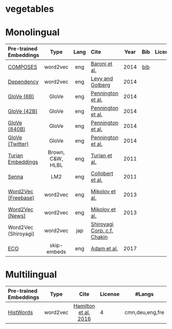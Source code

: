 # vegetables

Monolingual
=====

| Pre-trained Embeddings | Type | Lang | Cite | Year | Bib | License | Kaggle Dataset |
|:-|:-:|:-:|:-|:-:|:-:|:-:|:-|
| [COMPOSES](http://clic.cimec.unitn.it/composes/semantic-vectors.html)        | word2vec | eng | [Baroni et al.](http://www.aclweb.org/anthology/P14-1023) | 2014 | [bib]() | | [composes-embeddings](https://www.kaggle.com/alvations/vege-composes-embeddings) |
| [Dependency]((https://levyomer.wordpress.com/2014/04/25/dependency-based-word-embeddings/)) | word2vec | eng | [Levy and Golberg](http://www.aclweb.org/anthology/P14-2050) | 2014 | | | [dependency-embeddings](https://www.kaggle.com/alvations/vegetables-dependency-embeddings)|
| [GloVe (6B)](https://nlp.stanford.edu/projects/glove/)      |GloVe| eng | [Pennington et al.](https://www.aclweb.org/anthology/D14-1162) | 2014 | | | [stanford-glove-6b](https://www.kaggle.com/alvations/vegetables-stanford-glove-6b)|
| [GloVe (42B)](https://nlp.stanford.edu/projects/glove/)     |GloVe| eng | [Pennington et al.](https://www.aclweb.org/anthology/D14-1162) | 2014 | | | [stanford-glove-42b](https://www.kaggle.com/alvations/vegetables-stanford-glove-42b)|
| [GloVe (840B)](https://nlp.stanford.edu/projects/glove/)    |GloVe| eng |[Pennington et al.](https://www.aclweb.org/anthology/D14-1162) | 2014 | | | [stanford-glove-840b](https://www.kaggle.com/alvations/vegetables-stanford-glove-840b)|
| [GloVe (Twitter)](https://nlp.stanford.edu/projects/glove/) |GloVe| eng | [Pennington et al.](https://www.aclweb.org/anthology/D14-1162) | 2014 | | | [stanford-glove-twitter](https://www.kaggle.com/alvations/vegetables-stanford-glove-twitter)|
| [Turian Embeddings](https://www.kaggle.com/alvations/turian-embeddings) |  Brown, C&W, HLBL | eng | [Turian et al.](http://anthology.aclweb.org/P/P10/P10-1040.pdf) | 2011 | | | ! [hlbl-embeddings](https://www.kaggle.com/alvations/vegetables-hlbl-embeddings) | 
| [Senna](https://ronan.collobert.com/senna/)           | LM2 | eng | [Collobert et al.](http://www.jmlr.org/papers/volume12/collobert11a/collobert11a.pdf) | 2011 |  | | [senna-embeddings](https://www.kaggle.com/alvations/vegetables-senna-embeddings) |
| [Word2Vec (Freebase)](https://code.google.com/archive/p/word2vec/) | word2vec | eng | [Mikolov et al.](https://arxiv.org/abs/1301.3781) | 2013| |  | [google-word2vec-freebase](https://www.kaggle.com/alvations/vegetables-word2vec-freebase) |
| [Word2Vec (News)](https://code.google.com/archive/p/word2vec/) | word2vec | eng |  [Mikolov et al.](https://arxiv.org/abs/1301.3781) | 2013 | | | ! [google-word2vec](https://www.kaggle.com/alvations/vegetables-word2vec) |
| Word2Vec (Shiroyagi) | word2vec | jap | [Shiroyagi Corp. c.f. Chakin](https://github.com/chakki-works/chakin) | | | |  | [shiroyagi-word2vec](https://www.kaggle.com/alvations/vegetables-shiroyagi-word2vec) | 
| [ECO](https://github.com/azpoliak/eco)   | skip-embeds | eng | [Adam et al.](http://www.aclweb.org/anthology/E17-2081) | 2017 | | | ! [eco-embeddings]() | 


Multilingual
=====

| Pre-trained Embeddings | Type | Cite | License | #Langs | Langs | Kaggle Dataset |
|:-|:-:|:-:|:-|:-:|:-:|:-:|
| [HistWords](https://nlp.stanford.edu/projects/histwords/)        | word2vec | [Hamilton et al. 2016](https://aclweb.org/anthology/P/P16/P16-1141.pdf) | 4 | cmn,deu,eng,fre | ! [histwords-embeddings]() | 

